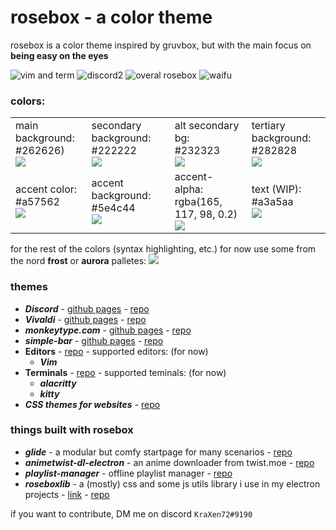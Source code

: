 # rosebox - a color theme
rosebox is a color theme inspired by gruvbox, but with the main focus on **being easy on the eyes**  

![vim and term](https://cdn.discordapp.com/attachments/803974055485112350/804283879094485032/here.png)
![discord2](https://cdn.discordapp.com/attachments/704792091955429426/920341533692133507/unknown.png)
![overal rosebox](https://cdn.discordapp.com/attachments/803974055485112350/804294643826032690/overall_rosebox.png)
![waifu](https://cdn.discordapp.com/attachments/704792091955429426/804774082418966568/unknown.png)
  
### colors:
<table>
    <tr>
        <td>
          main background: <br> #262626) <br>
                <img src="https://cdn.discordapp.com/attachments/704792091955429426/809763189373796372/262626.png">
        </td>
        <td>
              secondary background: <br> #222222 <br>  
            <img src="https://cdn.discordapp.com/attachments/704792091955429426/809763186546835496/222222.png">
        </td>
        <td>
            alt secondary bg: <br> #232323 <br>
            <img src="https://cdn.discordapp.com/attachments/704792091955429426/809763188019167272/232323.png" >
        </td>
        <td>
            tertiary background: <br> #282828 <br>
            <img src="https://cdn.discordapp.com/attachments/704792091955429426/809763190690152478/282828.png" >
        </td>
    </tr>
    <tr>
        <td>
             accent color: <br> #a57562 <br>
            <img src="https://cdn.discordapp.com/attachments/704792091955429426/809763193500336128/a57562.png">
        </td>
        <td>
          accent background: <br> #5e4c44 <br>
            <img src="https://cdn.discordapp.com/attachments/704792091955429426/809763185300733982/5e4c44.png" >
        </td>
        <td>
            accent-alpha: <br> rgba(165, 117, 98, 0.2) <br>
            <img src="https://cdn.discordapp.com/attachments/704792091955429426/809763194671071283/colalpha.png">
        </td>
        <td>
            text (WIP): <br> #a3a5aa <br>
            <img src="https://cdn.discordapp.com/attachments/704792091955429426/809763192074272809/a3a5aa.png" >
        </td>
    </tr>
</table>

for the rest of the colors (syntax highlighting, etc.) for now use some from the nord <strong>frost</strong> or <strong>aurora</strong> palletes:
<span style = "width: 100%">
    <img src="https://cdn.discordapp.com/attachments/704792091955429426/804293553982406696/nord.png">

</span>

### themes
- **_Discord_** - [github pages](https://kraxen72.github.io/rosebox/discord) - [repo](https://github.com/KraXen72/rosebox/tree/master/discord)
- **_Vivaldi_** - [github pages](https://kraxen72.github.io/rosebox/vivaldi) - [repo](https://github.com/KraXen72/rosebox/tree/master/vivaldi)
- **_monkeytype.com_** - [github pages](https://kraxen72.github.io/rosebox/monkeytype) - [repo](https://github.com/KraXen72/rosebox/tree/master/monkeytype)
- **_simple-bar_** - [github pages](https://kraxen72.github.io/rosebox/simple-bar-rosebox) - [repo](https://github.com/KraXen72/rosebox/tree/master/simple-bar-rosebox)
- **Editors** - [repo](https://github.com/KraXen72/rosebox/tree/master/editors) - supported editors: (for now)
    - **_Vim_**
- **Terminals** - [repo](https://github.com/KraXen72/rosebox/tree/master/terminals) - supported teminals: (for now)
    - **_alacritty_**
    - **_kitty_**
- **_CSS themes for websites_** - [repo](https://github.com/KraXen72/rosebox/tree/master/css-themes)

  
### things built with rosebox
- **_glide_** - a modular but comfy startpage for many scenarios - [repo](https://github.com/KraXen72/glide)
- **_animetwist-dl-electron_** - an anime downloader from twist.moe - [repo](https://github.com/KraXen72/animetwist-dl-electron)  
- **_playlist-manager_** - offline playlist manager - [repo](https://github.com/KraXen72/playlist-manager)
- **_roseboxlib_** - a (mostly) css and some js utils library i use in my electron projects - [link](https://kraxen72.github.io/roseboxlib/) - [repo](https://github.com/KraXen72/roseboxlib)

if you want to contribute, DM me on discord ``KraXen72#9190``
